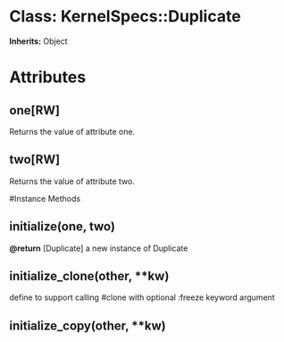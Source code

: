 # Class: KernelSpecs::Duplicate
**Inherits:** Object
    



# Attributes
## one[RW] [](#attribute-i-one)
Returns the value of attribute one.

## two[RW] [](#attribute-i-two)
Returns the value of attribute two.


#Instance Methods
## initialize(one, two) [](#method-i-initialize)

**@return** [Duplicate] a new instance of Duplicate

## initialize_clone(other, **kw) [](#method-i-initialize_clone)
define to support calling #clone with optional :freeze keyword argument

## initialize_copy(other, **kw) [](#method-i-initialize_copy)

